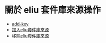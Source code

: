 
# 關於 eliu 套件庫來源操作


* [add-key](eliu-repository-add-key.md)
* [加入eliu套件庫來源](eliu-repository-add.md)
* [移除eliu套件庫來源](eliu-repository-del.md)
